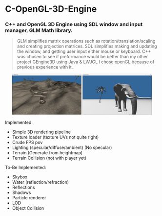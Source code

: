 # C-OpenGL-3D-Engine

### C++ and OpenGL 3D Engine using SDL window and input manager, GLM Math library.
> GLM simplifies matrix operations such as rotation/translation/scaling and creating projection matrices.
> SDL simplifies making and updating the window, and getting user input either mouse or keyboard.
> C++ was chosen to see if preformance would be better than my other project GEngine3D using Java & LWJGL
> I chose openGL because of previous experience with it.

<p float="left" align="center">
  <img src="readmeSrc/3.PNG" width="45%" />
  <img src="readmeSrc/2.PNG" width="45%" />
</p>


Implemented:
* Simple 3D rendering pipeline
* Texture loader (texture UVs not quite right)
* Crude FPS pov
* Lighting (specular/diffuse/ambient) (No specular)
* Terrain (Generate from heightmap)
* Terrain Collision (not with player yet)

To-Be Implemented:
* Skybox
* Water (reflection/refraction)
* Reflections
* Shadows
* Particle renderer
* LOD
* Object Collision

